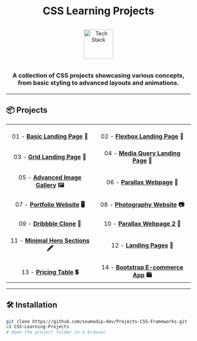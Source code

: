 <h1 align="center">
  <br>
  CSS Learning Projects
  <br>
</h1>

<div align="center">
  <a href="https://github.com/kavindu-dilshan">
    <img src="https://skillicons.dev/icons?i=html,css" alt="Tech Stack" width="80" style="padding: 15px 0;">
  </a>
</div>

<h3 align="center" style="margin: 20px 0;">
  A collection of CSS projects showcasing various concepts, from basic styling to advanced layouts and animations.  
</h3>

---

## 📦 Projects

<div align="center">

|  |  |
| :--: | :--: |
| <div align="center"><br>01 - **[Basic Landing Page](./01-basic-landing-page) 🎨**</div> | <div align="center"><br>02 - **[Flexbox Landing Page](./02-flexbox-landing-page) 📐**</div> |
| <div align="center"><br>03 - **[Grid Landing Page](./03-grid-landing-page) 🔲**</div> | <div align="center"><br>04 - **[Media Query Landing Page](./04-media-query-landing-page) 📱**</div> |
| <div align="center"><br>05 - **[Advanced Image Gallery](./05-advanced-image-gallery) 🖼️**</div> | <div align="center"><br>06 - **[Parallax Webpage](./06-parallax-webpage) 🌄**</div> |
| <div align="center"><br>07 - **[Portfolio Website](./07-portfolio-website) 🖥️**</div> | <div align="center"><br>08 - **[Photography Website](./08-photography-website) 📷**</div> |
| <div align="center"><br>09 - **[Dribbble Clone](./09-Dribble-clone) 🎨**</div> | <div align="center"><br>10 - **[Parallax Webpage 2](./10-parallax-webpage-2) 🌅**</div> |
| <div align="center"><br>11 - **[Minimal Hero Sections](./11-minimal-hero-sections) 🖋️**</div> | <div align="center"><br>12 - **[Landing Pages](./12-landing-pages) 📜**</div> |
| <div align="center"><br>13 - **[Pricing Table](./13-pricing-table) 💲**</div> | <div align="center"><br>14 - **[Bootstrap E-commerce App](./14-Bootstrap-Ecommerce%20app) 🛍️**</div> |

</div>

---

## 🛠️ Installation

```bash
git clone https://github.com/soumadip-dev/Projects-CSS-Frameworks.git
cd CSS-Learning-Projects
# Open the project folder in a browser

